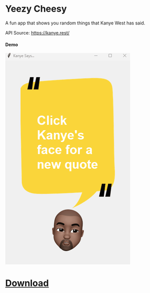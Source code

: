 # Yeezy Cheesy
A fun app that shows you random things that Kanye West has said.

API Source: https://kanye.rest/

#### Demo
![](https://github.com/gurbax-lol/Kanye-Quotes/blob/master/Kanye-Quotes-Demo.gif?raw=true)

# [Download](https://github.com/gurbax-lol/Kanye-Quotes/raw/master/output/Yeezy%20Cheesy.exe)
